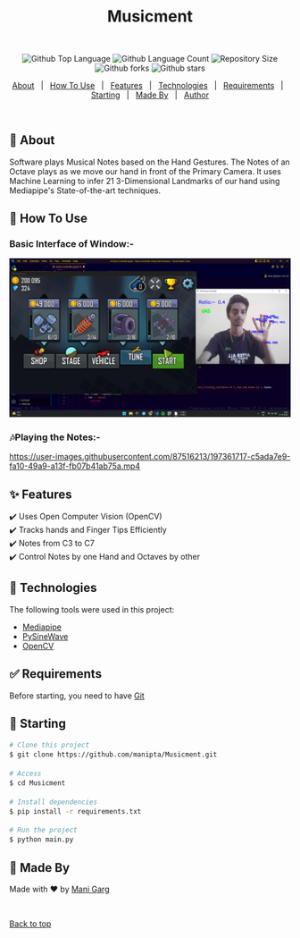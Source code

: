 <div align="center" id="top"> 
<h1 align="center">Musicment</h1>
 </div>
 &nbsp
<p align="center">
  <img alt="Github Top Language" src="https://img.shields.io/github/languages/top/manipta/Musicment?color=56BEB8">

  <img alt="Github Language Count" src="https://img.shields.io/github/languages/count/manipta/Musicment?color=56BEB8">

  <img alt="Repository Size" src="https://img.shields.io/github/repo-size/manipta/Musicment?color=56BEB8">

<!--   <img alt="Github issues" src="https://img.shields.io/github/issues/manipta/Musicment?color=56BEB8" /> -->

  <img alt="Github forks" src="https://img.shields.io/github/forks/manipta/Musicment?color=56BEB8" />

  <img alt="Github stars" src="https://img.shields.io/github/stars/manipta/Musicment?color=56BEB8" />
</p>



<p align="center">
  <a href="#dart-about">About</a> &#xa0; | &#xa0; 
  <a href="#dart-how-to-use">How To Use</a> &#xa0; | &#xa0; 
  <a href="#sparkles-features">Features</a> &#xa0; | &#xa0;
  <a href="#rocket-technologies">Technologies</a> &#xa0; | &#xa0;
  <a href="#white_check_mark-requirements">Requirements</a> &#xa0; | &#xa0;
  <a href="#checkered_flag-starting">Starting</a> &#xa0; | &#xa0;
  <a href="#memo-Made-By">Made By</a> &#xa0; | &#xa0;
  <a href="https://github.com/manipta" target="_blank">Author</a>
</p>

<br>

## :dart: About ##

Software plays Musical Notes based on the Hand Gestures. The Notes of an Octave plays as we move our hand in front of the Primary Camera. It uses Machine Learning to infer 21 3-Dimensional Landmarks of our hand using Mediapipe's State-of-the-art techniques.

## :dart: How To Use ##

### Basic Interface of Window:-
![Basic Interface of Window](https://github.com/UtkarshPrajapati/Game-Controller-Using-Hand-Gestures/blob/07cf1f7f5c7cf9705b6a3bda8c47d21e1fbd2c65/media/Basic%20Interface.png)


### 🎶Playing the Notes:-
https://user-images.githubusercontent.com/87516213/197361717-c5ada7e9-fa10-49a9-a13f-fb07b41ab75a.mp4


## :sparkles: Features ##

:heavy_check_mark: Uses Open Computer Vision (OpenCV)\
:heavy_check_mark: Tracks hands and Finger Tips Efficiently\
:heavy_check_mark: Notes from C3 to C7 \
:heavy_check_mark: Control Notes by one Hand and Octaves by other

## :rocket: Technologies ##

The following tools were used in this project:

- [Mediapipe](https://google.github.io/mediapipe/solutions/hands)
- [PySineWave](https://pypi.org/project/pysinewave//)
- [OpenCV](https://opencv.org/)

## :white_check_mark: Requirements ##

Before starting, you need to have [Git](https://git-scm.com)

## :checkered_flag: Starting ##

```bash
# Clone this project
$ git clone https://github.com/manipta/Musicment.git

# Access
$ cd Musicment

# Install dependencies
$ pip install -r requirements.txt

# Run the project
$ python main.py

```

## :memo: Made By ##

Made with :heart: by <a href="https://github.com/manipta" target="_blank">Mani Garg</a>

&#xa0;

<a href="#top">Back to top</a>
